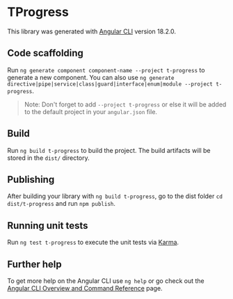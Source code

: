 # TProgress

This library was generated with [Angular CLI](https://github.com/angular/angular-cli) version 18.2.0.

## Code scaffolding

Run `ng generate component component-name --project t-progress` to generate a new component. You can also use `ng generate directive|pipe|service|class|guard|interface|enum|module --project t-progress`.
> Note: Don't forget to add `--project t-progress` or else it will be added to the default project in your `angular.json` file. 

## Build

Run `ng build t-progress` to build the project. The build artifacts will be stored in the `dist/` directory.

## Publishing

After building your library with `ng build t-progress`, go to the dist folder `cd dist/t-progress` and run `npm publish`.

## Running unit tests

Run `ng test t-progress` to execute the unit tests via [Karma](https://karma-runner.github.io).

## Further help

To get more help on the Angular CLI use `ng help` or go check out the [Angular CLI Overview and Command Reference](https://angular.dev/tools/cli) page.
